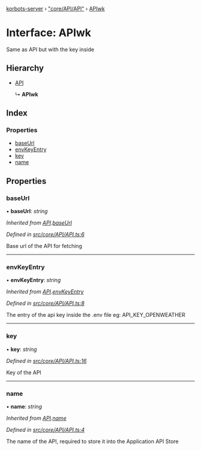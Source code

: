 [korbots-server](../README.md) › ["core/API/API"](../modules/_core_api_api_.md) › [APIwk](_core_api_api_.apiwk.md)

# Interface: APIwk

Same as API but with the key inside

## Hierarchy

* [API](_core_api_api_.api.md)

  ↳ **APIwk**

## Index

### Properties

* [baseUrl](_core_api_api_.apiwk.md#baseurl)
* [envKeyEntry](_core_api_api_.apiwk.md#envkeyentry)
* [key](_core_api_api_.apiwk.md#key)
* [name](_core_api_api_.apiwk.md#name)

## Properties

###  baseUrl

• **baseUrl**: *string*

*Inherited from [API](_core_api_api_.api.md).[baseUrl](_core_api_api_.api.md#baseurl)*

*Defined in [src/core/API/API.ts:6](https://github.com/Xisabla/Korbots/blob/84c1655/server/src/core/API/API.ts#L6)*

Base url of the API for fetching

___

###  envKeyEntry

• **envKeyEntry**: *string*

*Inherited from [API](_core_api_api_.api.md).[envKeyEntry](_core_api_api_.api.md#envkeyentry)*

*Defined in [src/core/API/API.ts:8](https://github.com/Xisabla/Korbots/blob/84c1655/server/src/core/API/API.ts#L8)*

The entry of the api key inside the .env file eg: API_KEY_OPENWEATHER

___

###  key

• **key**: *string*

*Defined in [src/core/API/API.ts:16](https://github.com/Xisabla/Korbots/blob/84c1655/server/src/core/API/API.ts#L16)*

Key of the API

___

###  name

• **name**: *string*

*Inherited from [API](_core_api_api_.api.md).[name](_core_api_api_.api.md#name)*

*Defined in [src/core/API/API.ts:4](https://github.com/Xisabla/Korbots/blob/84c1655/server/src/core/API/API.ts#L4)*

The name of the API, required to store it into the Application API Store
